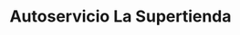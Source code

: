 ---
title: "Autoservicio La Supertienda"
url: /bogota-d-c/autoservicio-la-supertienda/
shop: Supermarkt
---